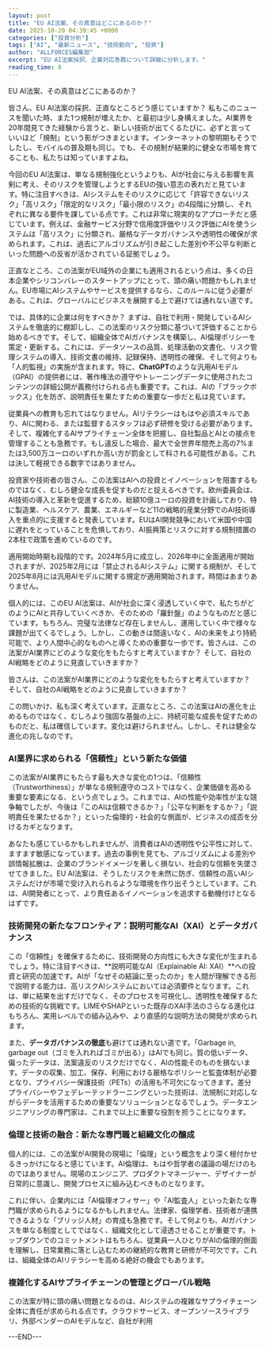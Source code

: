 ```yaml
---
layout: post
title: "EU AI法案、その真意はどこにあるのか？"
date: 2025-10-20 04:39:45 +0000
categories: ["投資分析"]
tags: ["AI", "最新ニュース", "技術動向", "投資"]
author: "ALLFORCES編集部"
excerpt: "EU AI法案採択、企業対応急務について詳細に分析します。"
reading_time: 8
---
```


EU AI法案、その真意はどこにあるのか？

皆さん、EU AI法案の採択、正直なところどう感じていますか？ 私もこのニュースを聞いた時、また1つ規制が増えたか、と最初は少し身構えました。AI業界を20年間見てきた経験から言うと、新しい技術が出てくるたびに、必ずと言っていいほど「規制」という影がつきまといます。インターネットの黎明期もそうでしたし、モバイルの普及期も同じ。でも、その規制が結果的に健全な市場を育てることも、私たちは知っていますよね。

今回のEU AI法案は、単なる規制強化というよりも、AIが社会に与える影響を真剣に考え、そのリスクを管理しようとするEUの強い意志の表れだと見ています。特に注目すべきは、AIシステムをそのリスクに応じて「許容できないリスク」「高リスク」「限定的なリスク」「最小限のリスク」の4段階に分類し、それぞれに異なる要件を課している点です。これは非常に現実的なアプローチだと感じています。例えば、金融サービス分野で信用度評価やリスク評価にAIを使うシステムは「高リスク」に分類され、厳格なデータガバナンスや透明性の確保が求められます。これは、過去にアルゴリズムが引き起こした差別や不公平な判断といった問題への反省が活かされている証拠でしょう。

正直なところ、この法案がEU域外の企業にも適用されるという点は、多くの日本企業やシリコンバレーのスタートアップにとって、頭の痛い問題かもしれません。EU市場にAIシステムやサービスを提供するなら、このルールに従う必要がある。これは、グローバルにビジネスを展開する上で避けては通れない道です。

では、具体的に企業は何をすべきか？ まずは、自社で利用・開発しているAIシステムを徹底的に棚卸しし、この法案のリスク分類に基づいて評価することから始めるべきです。そして、組織全体でAIガバナンスを構築し、AI倫理ポリシーを策定・更新する。これには、データソースの品質、処理活動の文書化、リスク管理システムの導入、技術文書の維持、記録保持、透明性の確保、そして何よりも「人的監視」の実施が含まれます。特に、**ChatGPT**のような汎用AIモデル（GPAI）の提供者には、著作権法の遵守やトレーニングデータに使用されたコンテンツの詳細公開が義務付けられる点も重要です。これは、AIの「ブラックボックス」化を防ぎ、説明責任を果たすための重要な一歩だと私は見ています。

従業員への教育も忘れてはなりません。AIリテラシーはもはや必須スキルであり、AIに関わる、または監督するスタッフは必ず研修を受ける必要があります。そして、複雑化するAIサプライチェーン全体を把握し、自社製品とAIとの接点を管理することも急務です。もし違反した場合、最大で全世界年間売上高の7%または3,500万ユーロのいずれか高い方が罰金として科される可能性がある。これは決して軽視できる数字ではありません。

投資家や技術者の皆さん、この法案はAIへの投資とイノベーションを阻害するものではなく、むしろ健全な成長を促すものだと捉えるべきです。欧州委員会は、AI技術の導入と革新を促進するため、総額10億ユーロの投資を計画しており、特に製造業、ヘルスケア、農業、エネルギーなど11の戦略的産業分野でのAI技術導入を重点的に支援すると発表しています。EUはAI開発競争において米国や中国に遅れをとっていることを危惧しており、AI振興策とリスクに対する規制措置の2本柱で政策を進めているのです。

適用開始時期も段階的です。2024年5月に成立し、2026年中に全面適用が開始されますが、2025年2月には「禁止されるAIシステム」に関する規制が、そして2025年8月には汎用AIモデルに関する規定が適用開始されます。時間はあまりありません。

個人的には、このEU AI法案は、AIが社会に深く浸透していく中で、私たちがどのようにAIと共存していくべきか、そのための「羅針盤」のようなものだと感じています。もちろん、完璧な法律など存在しませんし、運用していく中で様々な課題が出てくるでしょう。しかし、この動きは間違いなく、AIの未来をより持続可能で、より人間中心的なものへと導くための重要な一歩です。皆さんは、この法案がAI業界にどのような変化をもたらすと考えていますか？ そして、自社のAI戦略をどのように見直していきますか？

皆さんは、この法案がAI業界にどのような変化をもたらすと考えていますか？ そして、自社のAI戦略をどのように見直していきますか？

この問いかけ、私も深く考えています。正直なところ、この法案はAIの進化を止めるものではなく、むしろより強固な基盤の上に、持続可能な成長を促すためのものだと、私は確信しています。変化は避けられません。しかし、それは健全な進化の兆しなのです。

### AI業界に求められる「信頼性」という新たな価値

この法案がAI業界にもたらす最も大きな変化の1つは、「信頼性（Trustworthiness）」が単なる規制遵守のコストではなく、企業価値を高める重要な要素になる、という点でしょう。これまでは、AIの性能や効率性が主な競争軸でしたが、今後は「このAIは信頼できるか？」「公平な判断をするか？」「説明責任を果たせるか？」といった倫理的・社会的な側面が、ビジネスの成否を分けるカギとなります。

あなたも感じているかもしれませんが、消費者はAIの透明性や公平性に対して、ますます敏感になっています。過去の事例を見ても、アルゴリズムによる差別や誤情報拡散は、企業のブランドイメージを著しく損ない、社会的な信頼を失墜させてきました。EU AI法案は、そうしたリスクを未然に防ぎ、信頼性の高いAIシステムだけが市場で受け入れられるような環境を作り出そうとしています。これは、AI開発者にとって、より責任あるイノベーションを追求する動機付けとなるはずです。

### 技術開発の新たなフロンティア：説明可能なAI（XAI）とデータガバナンス

この「信頼性」を確保するために、技術開発の方向性にも大きな変化が生まれるでしょう。特に注目すべきは、**説明可能なAI（Explainable AI: XAI）**への投資と研究の加速です。AIが「なぜその結論に至ったのか」を人間が理解できる形で説明する能力は、高リスクAIシステムにおいては必須要件となります。これは、単に結果を出すだけでなく、そのプロセスを可視化し、透明性を確保するための技術的な挑戦です。LIMEやSHAPといった既存のXAI手法のさらなる進化はもちろん、実用レベルでの組み込みや、より直感的な説明方法の開発が求められます。

また、**データガバナンスの徹底**も避けては通れない道です。「Garbage in, garbage out（ゴミを入れればゴミが出る）」はAIでも同じ。質の低いデータ、偏ったデータは、法案違反のリスクだけでなく、AIの性能そのものを損ないます。データの収集、加工、保存、利用における厳格なポリシーと監査体制が必要となり、プライバシー保護技術（PETs）の活用も不可欠になってきます。差分プライバシーやフェデレーテッドラーニングといった技術は、法規制に対応しながらデータを活用するための重要なソリューションとなるでしょう。データエンジニアリングの専門家は、これまで以上に重要な役割を担うことになります。

### 倫理と技術の融合：新たな専門職と組織文化の醸成

個人的には、この法案がAI開発の現場に「倫理」という概念をより深く根付かせるきっかけになると感じています。AI倫理は、もはや哲学者の議論の場だけのものではありません。現場のエンジニア、プロダクトマネージャー、デザイナーが日常的に意識し、開発プロセスに組み込むべきものとなります。

これに伴い、企業内には「AI倫理オフィサー」や「AI監査人」といった新たな専門職が求められるようになるかもしれません。法律家、倫理学者、技術者が連携できるような「ブリッジ人材」の育成も急務です。そして何よりも、AIガバナンスを単なる制度としてではなく、組織文化として浸透させることが重要です。トップダウンでのコミットメントはもちろん、従業員一人ひとりがAIの倫理的側面を理解し、日常業務に落とし込むための継続的な教育と研修が不可欠です。これは、組織全体のAIリテラシーを高める絶好の機会でもあります。

### 複雑化するAIサプライチェーンの管理とグローバル戦略

この法案が特に頭の痛い問題となるのは、AIシステムの複雑なサプライチェーン全体に責任が求められる点です。クラウドサービス、オープンソースライブラリ、外部ベンダーのAIモデルなど、自社が利用

---END---